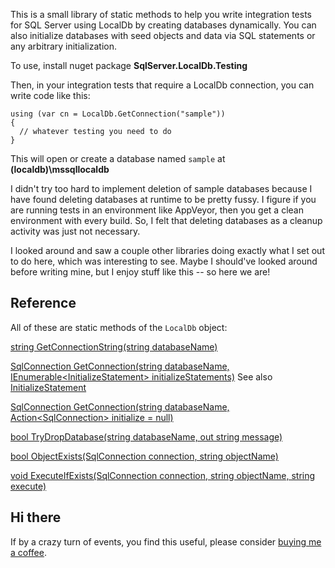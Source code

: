 This is a small library of static methods to help you write integration tests for SQL Server using LocalDb by creating databases dynamically. You can also initialize databases with seed objects and data via SQL statements or any arbitrary initialization.

To use, install nuget package **SqlServer.LocalDb.Testing**

Then, in your integration tests that require a LocalDb connection, you can write code like this:

```
using (var cn = LocalDb.GetConnection("sample"))
{
  // whatever testing you need to do
}
```
This will open or create a database named `sample` at **(localdb)\mssqllocaldb**

I didn't try too hard to implement deletion of sample databases because I have found deleting databases at runtime to be pretty fussy. I figure if you are running tests in an environment like AppVeyor, then you get a clean environment with every build. So, I felt that deleting databases as a cleanup activity was just not necessary.

I looked around and saw a couple other libraries doing exactly what I set out to do here, which was interesting to see. Maybe I should've looked around before writing mine, but I enjoy stuff like this -- so here we are!

## Reference
All of these are static methods of the `LocalDb` object:

[string GetConnectionString(string databaseName)](https://github.com/adamosoftware/SqlServer.LocalDb/blob/master/SqlServer.LocalDb/LocalDb.cs#L11)

[SqlConnection GetConnection(string databaseName, IEnumerable\<InitializeStatement\> initializeStatements)](https://github.com/adamosoftware/SqlServer.LocalDb/blob/master/SqlServer.LocalDb/LocalDb.cs#L16) See also [InitializeStatement](https://github.com/adamosoftware/SqlServer.LocalDb/blob/master/SqlServer.LocalDb/Models/InitializeStatement.cs)

[SqlConnection GetConnection(string databaseName, Action\<SqlConnection\> initialize = null)](https://github.com/adamosoftware/SqlServer.LocalDb/blob/master/SqlServer.LocalDb/LocalDb.cs#L51)

[bool TryDropDatabase(string databaseName, out string message)](https://github.com/adamosoftware/SqlServer.LocalDb/blob/master/SqlServer.LocalDb/LocalDb.cs#L91)

[bool ObjectExists(SqlConnection connection, string objectName)](https://github.com/adamosoftware/SqlServer.LocalDb/blob/master/SqlServer.LocalDb/LocalDb.cs#L139)

[void ExecuteIfExists(SqlConnection connection, string objectName, string execute)](https://github.com/adamosoftware/SqlServer.LocalDb/blob/master/SqlServer.LocalDb/LocalDb.cs#L155)

## Hi there
If by a crazy turn of events, you find this useful, please consider [buying me a coffee](https://paypal.me/adamosoftware).
